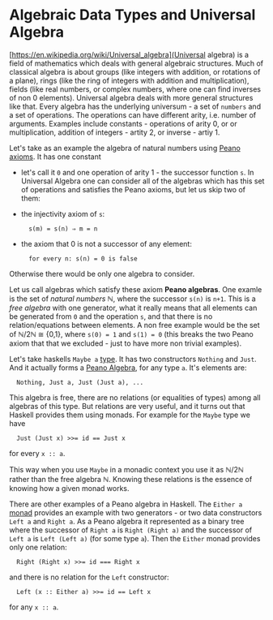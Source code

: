 # Algebraic Data Types and Universal Algebra

[https://en.wikipedia.org/wiki/Universal_algebra](Universal algebra) is a field
of mathematics which deals with general algebraic structures.  Much of
classical algebra is about groups (like integers with addition, or rotations of
a plane), rings (like the ring of integers with addition and multiplication),
fields (like real numbers, or complex numbers, where one can find inverses of
non 0 elements).  Universal algebra deals with more general structures like
that.  Every algebra has the underlying universum - a set of `numbers` and
a set of operations.  The operations can have different arity, i.e. number of
arguments.  Examples include constants - operations of arity 0, or or
multiplication, addition of integers - artity 2, or inverse - artiy 1.

Let's take as an example the algebra of natural numbers using [Peano
axioms](https://en.wikipedia.org/wiki/Peano_axioms). It has one constant
- let's call it `0` and one operation of arity 1 - the successor function `s`.
In Universal Algebra one can consider all of the algebras which has this set
of operations and satisfies the Peano axioms, but let us skip two of them:

* the injectivity axiom of `s`:
  ```
    s(m) = s(n) ⇒ m = n
  ```
* the axiom that 0 is not a successor of any element:
  ```
    for every n: s(n) = 0 is false
  ```

Otherwise there would be only one algebra to consider.

Let us call algebras which satisfy these axiom **Peano algebras**.  One examle
is the set of *natural numbers* ℕ, where the successor `s(n)` is `n+1`.  This
is a *free algebra* with one generator, what it really means that all elements
can be generated from `0` and the operation `s`, and that there is no
relation/equations between elements.  A non free example would be the set of
ℕ/2ℕ ≅ {0,1}, where `s(0) = 1` and `s(1) = 0` (this breaks the two Peano axiom
that that we excluded - just to have more non trivial examples).

Let's take haskells `Maybe a` [type](https://wiki.haskell.org/Maybe).  It has
two constructors `Nothing` and `Just`.  And it actually forms a [Peano
Algebra](https://en.wikipedia.org/wiki/Peano_axioms), for any type `a`. It's
elements are:
```
  Nothing, Just a, Just (Just a), ...
```

This algebra is free, there are no relations (or equalities of types) among all
algebras of this type.  But relations are very useful, and it turns out that
Haskell provides them using monads. For example for the `Maybe` type we have
```
  Just (Just x) >>= id == Just x
```
for every `x :: a`.

This way when you use `Maybe` in a monadic context you use it as ℕ/2ℕ rather
than the free algebra ℕ.  Knowing these relations is the essence of knowing how
a given monad works.

There are other examples of a Peano algebra in Haskell.  The `Either a`
[monad](https://hackage.haskell.org/package/base-4.9.0.0/docs/Data-Either.html)
provides an example with two generators - or two data constructors `Left a` and
`Right a`.  As a Peano algebra it represented as a binary tree where the
successor of `Right a` is `Right (Right a)` and the successor of `Left a` is
`Left (Left a)` (for some type `a`).  Then the `Either` monad provides only one
relation:
```
  Right (Right x) >>= id === Right x
```
and there is no relation for the `Left` constructor:
```
  Left (x :: Either a) >>= id == Left x
```
for any `x :: a`.
